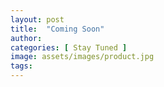```yaml
---
layout: post
title:  "Coming Soon"
author:
categories: [ Stay Tuned ]
image: assets/images/product.jpg
tags: 
---
```


